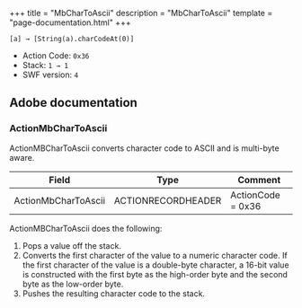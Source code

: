 +++
title = "MbCharToAscii"
description = "MbCharToAscii"
template = "page-documentation.html"
+++

```
[a] → [String(a).charCodeAt(0)]
```

- Action Code: `0x36`
- Stack: `1 → 1`
- SWF version: `4`

## Adobe documentation

### ActionMbCharToAscii

ActionMBCharToAscii converts character code to ASCII and is multi-byte aware.

| Field               | Type               | Comment           |
|---------------------|--------------------|-------------------|
| ActionMbCharToAscii | ACTIONRECORDHEADER | ActionCode = 0x36 |

ActionMBCharToAscii does the following:
1. Pops a value off the stack.
2. Converts the first character of the value to a numeric character code.
If the first character of the value is a double-byte character, a 16-bit value is constructed with the first
byte as the high-order byte and the second byte as the low-order byte.
3. Pushes the resulting character code to the stack.
